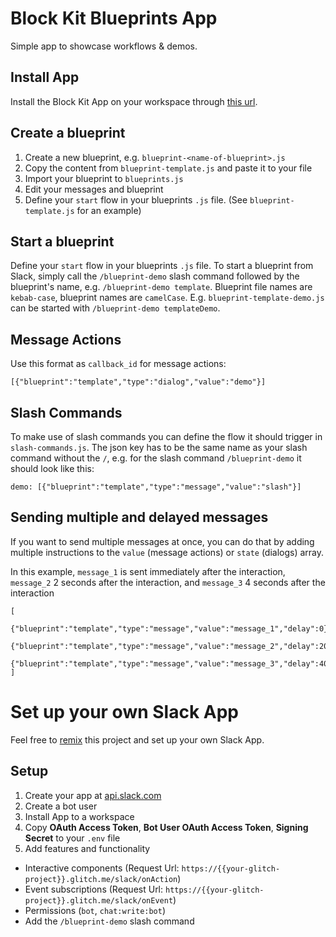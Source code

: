# Block Kit Blueprints App

Simple app to showcase workflows & demos. 

## Install App

Install the Block Kit App on your workspace through [this url](http://block-kit-blueprints.glitch.me/install).

## Create a blueprint

1. Create a new blueprint, e.g. `blueprint-<name-of-blueprint>.js` 
2. Copy the content from `blueprint-template.js` and paste it to your file 
3. Import your blueprint to `blueprints.js`
4. Edit your messages and blueprint
5. Define your `start` flow in your blueprints `.js` file. (See `blueprint-template.js` for an example)

## Start a blueprint

Define your `start` flow in your blueprints `.js` file.
To start a blueprint from Slack, simply call the `/blueprint-demo` slash command followed by the blueprint's name, e.g. `/blueprint-demo template`. 
Blueprint file names are `kebab-case`, blueprint names are `camelCase`. E.g. `blueprint-template-demo.js` can be started with `/blueprint-demo templateDemo`.

## Message Actions

Use this format as `callback_id` for message actions:

```
[{"blueprint":"template","type":"dialog","value":"demo"}]
```

## Slash Commands

To make use of slash commands you can define the flow it should trigger in `slash-commands.js`. The json key has to be the same name as your slash command without the `/`, e.g. for the slash command `/blueprint-demo` it should look like this:

```
demo: [{"blueprint":"template","type":"message","value":"slash"}]
```

## Sending multiple and delayed messages

If you want to send multiple messages at once, you can do that by adding multiple instructions to the `value` (message actions) or `state` (dialogs) array.

In this example, `message_1` is sent immediately after the interaction, `message_2` 2 seconds after the interaction, and `message_3` 4 seconds after the interaction
```
[
  {"blueprint":"template","type":"message","value":"message_1","delay":0},
  {"blueprint":"template","type":"message","value":"message_2","delay":2000},
  {"blueprint":"template","type":"message","value":"message_3","delay":4000}
]
```

# Set up your own Slack App

Feel free to [remix](https://glitch.com/edit/#!/remix/block-kit-blueprints) this project and set up your own Slack App.

## Setup

1. Create your app at [api.slack.com](https://api.slack.com/apps)
2. Create a bot user
3. Install App to a workspace
4. Copy **OAuth Access Token**, **Bot User OAuth Access Token**, **Signing Secret** to your `.env` file
5. Add features and functionality
  * Interactive components (Request Url: `https://{{your-glitch-project}}.glitch.me/slack/onAction`)
  * Event subscriptions (Request Url: `https://{{your-glitch-project}}.glitch.me/slack/onEvent`)
  * Permissions (`bot`, `chat:write:bot`)
  * Add the `/blueprint-demo` slash command
  





  